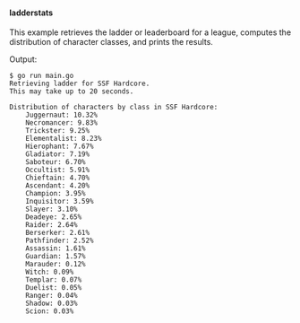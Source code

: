 #### ladderstats

This example retrieves the ladder or leaderboard for a league, computes the
distribution of character classes, and prints the results.

Output:

```
$ go run main.go
Retrieving ladder for SSF Hardcore.
This may take up to 20 seconds.

Distribution of characters by class in SSF Hardcore:
    Juggernaut: 10.32%
    Necromancer: 9.83%
    Trickster: 9.25%
    Elementalist: 8.23%
    Hierophant: 7.67%
    Gladiator: 7.19%
    Saboteur: 6.70%
    Occultist: 5.91%
    Chieftain: 4.70%
    Ascendant: 4.20%
    Champion: 3.95%
    Inquisitor: 3.59%
    Slayer: 3.10%
    Deadeye: 2.65%
    Raider: 2.64%
    Berserker: 2.61%
    Pathfinder: 2.52%
    Assassin: 1.61%
    Guardian: 1.57%
    Marauder: 0.12%
    Witch: 0.09%
    Templar: 0.07%
    Duelist: 0.05%
    Ranger: 0.04%
    Shadow: 0.03%
    Scion: 0.03%
```